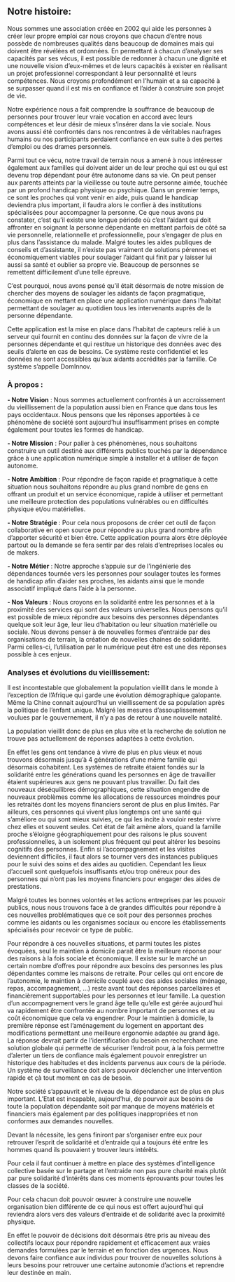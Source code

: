 ## Notre histoire:

Nous sommes une association créée en 2002 qui aide les personnes à créer leur propre emploi car nous croyons que chacun d’entre nous possède de nombreuses qualités dans beaucoup de domaines mais qui doivent être révélées et ordonnées. En permettant à chacun d’analyser ses capacités par ses vécus, il est possible de redonner à chacun une dignité et une nouvelle vision d’eux-mêmes et de leurs capacités à exister en réalisant un projet professionnel correspondant à leur personnalité et leurs compétences. Nous croyons profondément en l’humain et a sa capacité à se surpasser quand il est mis en confiance et l’aider à construire son projet de vie.

Notre expérience nous a fait comprendre la souffrance de beaucoup de personnes pour trouver leur vraie vocation en accord avec leurs compétences et leur désir de mieux s’insérer dans la vie sociale.
Nous avons aussi été confrontés dans nos rencontres à de véritables naufrages humains ou nos participants perdaient confiance en eux suite à des pertes d’emploi ou des drames personnels.

Parmi tout ce vécu, notre travail de terrain nous a amené à nous intéresser également aux familles qui doivent aider un de leur proche qui est ou qui est devenu trop dépendant pour être autonome dans sa vie. On peut penser aux parents atteints par la vieillesse ou toute autre personne aimée, touchée par un profond handicap physique ou psychique. Dans un premier temps, ce sont les proches qui vont venir en aide, puis quand le handicap deviendra plus important, il faudra alors le confier à des institutions spécialisées pour accompagner la personne.
Ce que nous avons pu constater, c’est qu’il existe une longue période où c’est l’aidant qui doit affronter en soignant la personne dépendante en mettant parfois de côté sa vie personnelle, relationnelle et professionnelle, pour s’engager de plus en plus dans l’assistance du malade.
Malgré toutes les aides publiques de conseils et d’assistante, il n’existe pas vraiment de solutions pérennes et économiquement viables pour soulager l’aidant qui finit par y laisser lui aussi sa santé et oublier sa propre vie. Beaucoup de personnes se remettent difficilement d’une telle épreuve.

C’est pourquoi, nous avons pensé qu’il était désormais de notre mission de chercher des moyens de soulager les aidants de façon pragmatique, économique en mettant en place une application numérique dans l’habitat permettant de soulager au quotidien tous les intervenants auprès de la personne dépendante.

Cette application est la mise en place dans l’habitat de capteurs relié à un serveur qui fournit en continu des données sur la façon de vivre de la personnes dépendante et qui restitue un historique des données avec des seuils d’alerte en cas de besoins. Ce système reste confidentiel et les données ne sont accessibles qu’aux aidants accrédités par la famille.
Ce système s’appelle DomInnov.

### À propos :

**- Notre Vision** : Nous sommes actuellement confrontés à un accroissement du vieillissement de la population aussi bien en France que dans tous les pays occidentaux. Nous pensons que les réponses apportées à ce phénomène de société sont aujourd’hui insuffisamment prises en compte également pour toutes les formes de handicap.

**- Notre Mission** : Pour palier à ces phénomènes, nous souhaitons construire un outil destiné aux différents publics touchés par la dépendance grâce à une application numérique simple à installer et à utiliser de façon autonome. 

**- Notre Ambition** : Pour répondre de façon rapide et pragmatique à cette situation nous souhaitons répondre au plus grand nombre de gens en offrant un produit et un service économique, rapide à utiliser et permettant une meilleure protection des populations vulnérables ou en difficultés physique et/ou matérielles. 

**- Notre Stratégie** : Pour cela nous proposons de créer cet outil de façon collaborative en open source pour répondre au plus grand nombre afin d’apporter sécurité et bien être. Cette application pourra alors être déployée partout ou la demande se fera sentir par des relais d’entreprises locales ou de makers.

**- Notre Métier** : Notre approche s’appuie sur de l’ingénierie des dépendances tournée vers les personnes pour soulager toutes les formes de handicap afin d’aider ses proches, les aidants ainsi que le monde associatif impliqué dans l’aide à la personne.

**- Nos Valeurs** : Nous croyons en la solidarité entre les personnes et à la proximité des services qui sont des valeurs universelles. Nous pensons qu’il est possible de mieux répondre aux besoins des personnes dépendantes quelque soit leur âge, leur lieu d’habitation ou leur situation matérielle ou sociale. Nous devons penser à de nouvelles formes d’entraide par des organisations de terrain, la création de nouvelles chaines de solidarité. Parmi celles-ci, l’utilisation par le numérique peut être est une des réponses possible à ces enjeux.


### Analyses et évolutions du vieillissement:
Il est incontestable que globalement la population vieillit dans le monde à l’exception de l’Afrique qui garde une évolution démographique galopante. Même la Chine connait aujourd’hui un vieillissement de sa population après la politique de l’enfant unique. Malgré les mesures d’assouplissement voulues par le gouvernement, il n’y a pas de retour à une nouvelle natalité.

La population vieillit donc de plus en plus vite et la recherche de solution ne trouve pas actuellement de réponses adaptées à cette évolution.

En effet les gens ont tendance à vivre de plus en plus vieux et nous trouvons désormais jusqu’à 4 générations d’une même famille qui désormais cohabitent. Les systèmes de retraite étaient fondés sur la solidarité entre les générations quand les personnes en âge de travailler étaient supérieures aux gens ne pouvant plus travailler. Du fait des nouveaux déséquilibres démographiques, cette situation engendre de nouveaux problèmes comme les allocations de ressources moindres pour les retraités dont les moyens financiers seront de plus en plus limités.
Par ailleurs, ces personnes qui vivent plus longtemps ont une santé qui s’améliore ou qui sont mieux suivies, ce qui les incite à vouloir rester vivre chez elles et souvent seules. Cet état de fait amène alors, quand la famille proche s’éloigne géographiquement pour des raisons le plus souvent professionnelles, à un isolement plus fréquent qui peut altérer les besoins cognitifs des personnes.
Enfin si l’accompagnement et les visites deviennent difficiles, il faut alors se tourner vers des instances publiques pour le suivi des soins et des aides au quotidien. Cependant les lieux d’accueil sont quelquefois insuffisants et/ou trop onéreux pour des personnes qui n’ont pas les moyens financiers pour engager des aides de prestations.

Malgré toutes les bonnes volontés et les actions entreprises par les pouvoir publics, nous nous trouvons face à de grandes difficultés pour répondre à ces nouvelles problématiques que ce soit pour des personnes proches comme les aidants ou les organismes sociaux ou encore les établissements spécialisés pour recevoir ce type de public.

Pour répondre à ces nouvelles situations, et parmi toutes les pistes évoquées, seul le maintien à domicile parait être la meilleure réponse pour des raisons à la fois sociale et économique.
Il existe sur le marché un certain nombre d’offres pour répondre aux besoins des personnes les plus dépendantes comme les maisons de retraite. Pour celles qui ont encore de l’autonomie, le maintien à domicile couplé avec des aides sociales (ménage, repas, accompagnement, …) reste avant tout des réponses parcellaires et financièrement supportables pour les personnes et leur famille.
La question d’un accompagnement vers le grand âge telle qu’elle est gérée aujourd’hui va rapidement être confrontée au nombre important de personnes et au coût économique que cela va engendrer.
Pour le maintien à domicile, la première réponse est l’aménagement du logement en apportant des modifications permettant une meilleure ergonomie adaptée au grand âge. La réponse devrait partir de l’identification du besoin en recherchant une solution globale qui permette de sécuriser l’endroit pour, à la fois permettre d’alerter un tiers de confiance mais également pouvoir enregistrer un historique des habitudes et des incidents parvenus aux cours de la période. Un système de surveillance doit alors pouvoir déclencher une intervention rapide et çà tout moment en cas de besoin.

Notre société s’appauvrit et le niveau de la dépendance est de plus en plus important.
L’Etat est incapable, aujourd’hui, de pourvoir aux besoins de toute la population dépendante soit par manque de moyens matériels et financiers mais également par des politiques inappropriées et non conformes aux demandes nouvelles. 

Devant la nécessite, les gens finiront par s’organiser entre eux pour retrouver l’esprit de solidarité et d’entraide qui a toujours été entre les hommes quand ils pouvaient y trouver leurs intérêts.

Pour cela il faut continuer à mettre en place des systèmes d’intelligence collective basée sur le partage et l’entraide non pas pure charité mais plutôt par pure solidarité d’intérêts dans ces moments éprouvants pour toutes les classes de la société. 

Pour cela chacun doit pouvoir œuvrer à construire une nouvelle organisation bien différente  de ce qui nous est offert aujourd’hui qui reviendra alors vers des valeurs d’entraide et de solidarité avec la proximité physique.

En effet le pouvoir de décisions doit désormais être pris au niveau des collectifs locaux pour répondre rapidement et efficacement aux vraies demandes formulées par le terrain et en fonction des urgences. Nous devons faire confiance aux individus pour trouver de nouvelles solutions à leurs besoins pour retrouver une certaine autonomie d’actions et reprendre leur  destinée en main.

